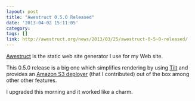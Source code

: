 ```yaml
---
layout: post
title: "Awestruct 0.5.0 Released"
date: '2013-04-02 15:11:05'
category: 
tags: []
link: http://awestruct.org/news/2013/03/25/awestruct-0-5-0-released/
---
```


[Awestruct][awestruct] is the static web site generator I use for my Web site.

This 0.5.0 release is a big one which simplifies rendering by using [Tilt][tilt] and provides an [Amazon S3 deployer][s3] (that I contributed) out of the box among other other features.

I upgraded this morning and it worked like a charm.

[awestruct]: http://awestruct.org
[tilt]: https://github.com/rtomayko/tilt
[s3]: http://awestruct.org/deployment/